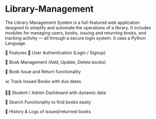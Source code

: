 # Library-Management

The Library Management System is a full-featured web application designed to simplify and automate the operations of a library. It includes modules for managing users, books, issuing and returning books, and tracking activity — all through a secure login system. It uses a Python Language. 

🚀 Features
🔐 User Authentication (Login / Signup)

📘 Book Management (Add, Update, Delete books)

🧾 Book Issue and Return functionality

📊 Track Issued Books with due dates

👨‍🎓 Student / Admin Dashboard with dynamic data

🔎 Search Functionality to find books easily

📅 History & Logs of issued/returned books

